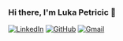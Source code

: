 ### Hi there, I'm Luka Petricic 👋

[![LinkedIn](https://img.shields.io/badge/whitelisab%20-%230077B5.svg?&style=flat-square&logo=linkedin&logoColor=white&link=https://www.linkedin.com/in/lukaPetricic/)](https://www.linkedin.com/in/lukaPetricic/)
[![GitHub](https://img.shields.io/badge/whitelisab%20-%23121011.svg?&style=flat-square&logo=github&logoColor=white&link=https://github.com/lukaPetricic)](https://github.com/lukaPetricic)
[![Gmail](https://img.shields.io/badge/whitelisab%20-%23D14836.svg?&style=flat-square&logo=gmail&logoColor=white&link=mailto:lukapetricic@gmail.com)](mailto:lukapetricic@gmail.com)
<!--
**lukaPetricic/lukaPetricic** is a ✨ _special_ ✨ repository because its `README.md` (this file) appears on your GitHub profile.

Here are some ideas to get you started:

- 🔭 I’m currently working on ...
- 🌱 I’m currently learning ...
- 👯 I’m looking to collaborate on ...
- 🤔 I’m looking for help with ...
- 💬 Ask me about ...
- 📫 How to reach me: ...
- 😄 Pronouns: ...
- ⚡ Fun fact: ...
-->
